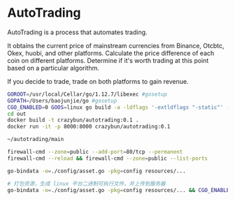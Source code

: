 # AutoTrading

AutoTrading is a process that automates trading.

It obtains the current price of mainstream currencies from Binance, Otcbtc, Okex, huobi, and other platforms. Calculate the price difference of each coin on different platforms. Determine if it's worth trading at this point based on a particular algorithm.

If you decide to trade, trade on both platforms to gain revenue.

```bash
GOROOT=/usr/local/Cellar/go/1.12.7/libexec #gosetup
GOPATH=/Users/baojunjie/go #gosetup
CGO_ENABLED=0 GOOS=linux go build -a -ldflags '-extldflags "-static"' -o /Users/baojunjie/go/src/AutoTrading/out/main /Users/baojunjie/go/src/AutoTrading/main/main.go
cd out
docker build -t crazybun/autotrading:0.1 .
docker run -it -p 8000:8000 crazybun/autotrading:0.1
```

```bash
~/autotrading/main
```

```bash
firewall-cmd --zone=public --add-port=80/tcp --permanent
firewall-cmd --reload && firewall-cmd --zone=public --list-ports
```

```bash
go-bindata -o=./config/asset.go -pkg=config resources/...
```

```bash
# 打包资源，生成 linux 平台二进制可执行文件，并上传到服务器
go-bindata -o=./config/asset.go -pkg=config resources/... && CGO_ENABLED=0 GOOS=linux go build -a -ldflags '-extldflags "-static"' -o /Users/baojunjie/go/src/AutoTrading/out/main /Users/baojunjie/go/src/AutoTrading/main/main.go && scp out/main myserver:~/trade
```